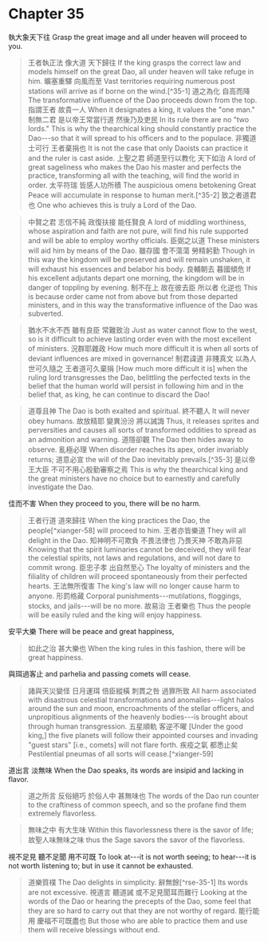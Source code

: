 # Chapter 35

執大象天下往
Grasp the great image and all under heaven will proceed to you.

> 王者執正法
像大道
天下歸往
If the king grasps the correct law
and models himself on the great Dao,
all under heaven will take refuge in him.
曠塞重驛
向風而至
Vast territories requiring numerous post stations
will arrive as if borne on the wind.[^35-1]
道之為化
自高而降
The transformative influence of the Dao
proceeds down from the top.
指謂王者
故貴一人
When it designates a king,
it values the "one man."
制無二君
是以帝王常當行道
然後乃及吏民
In its rule there are no "two lords."
This is why the thearchical king should constantly practice the Dao---so
that it will spread to his officers and to the populace.
非獨道士可行
王者棄捐也
It is not the case that only Daoists can practice it
and the ruler is cast aside.
上聖之君
師道至行以教化
天下如治
A lord of great sageliness
who makes the Dao his master and perfects the practice, transforming all with the teaching,
will find the world in order.
太平符瑞
皆感人功所積
The auspicious omens betokening Great Peace
will accumulate in response to human merit.[^35-2]
致之者道君也
One who achieves this is truly a Lord of the Dao.

> 中賢之君
志信不純
政復扶接
能任賢良
A lord of middling worthiness,
whose aspiration and faith are not pure,
will find his rule supported
and will be able to employ worthy officials.
臣弼之以道
These ministers will aid him by means of the Dao.
> 雖存國
會不蕩蕩
勞精躬勤
Though in this way the kingdom will be preserved
and will remain unshaken,
it will exhaust his essences and belabor his body.
良輔朝去
暮國傾危
If his excellent adjutants depart one morning,
the kingdom will be in danger of toppling by evening.
制不在上
故在彼去臣
所以者
化逆也
This is because order came not from above
but from those departed ministers,
and in this way
the transformative influence of the Dao was subverted. 

> 猶水不水不西
雖有良臣
常難致治
Just as water cannot flow to the west,
so is it difficult to achieve lasting order
even with the most excellent of ministers.
況群耶雜政
How much more difficult it is when all sorts of deviant influences are mixed in governance!
制君諱道
非賤真文
以為人世可久隨之
王者道可久棄捐
\[How much more difficult it is\] when the ruling lord transgresses the Dao,
belittling the perfected texts
in the belief that the human world will persist in following him
and in the belief that, as king, he can continue to discard the Dao!

> 道尊且神
The Dao is both exalted and spiritual.
終不聽人
It will never obey humans.
故放精耶
變異汾汾
將以誡誨
Thus, it releases sprites and perversities
and causes all sorts of transformed oddities
to spread as an admonition and warning.
道隱卻觀
The Dao then hides away to observe.
亂極必理
When disorder reaches its apex, order invariably returns;
道意必宣
the will of the Dao inevitably prevails.[^35-3]
是以帝王大臣
不可不用心殷勤審察之焉
This is why the thearchical king and the great ministers
have no choice but to earnestly and carefully investigate the Dao.

佳而不害
When they proceed to you, there will be no harm.

> 王者行道
道來歸往
When the king practices the Dao,
the people[^xianger-58] will proceed to him.
王者亦皆樂道
They will all delight in the Dao.
知神明不可欺負
不畏法律也
乃畏天神
不敢為非惡
Knowing that the spirit luminaries cannot be deceived,
they will fear the celestial spirits,
not laws and regulations,
and will not dare to commit wrong.
臣忠子孝
出自然至心
The loyalty of ministers and the filiality of children
will proceed spontaneously from their perfected hearts.
王法無所復害
The king's law will no longer cause harm to anyone.
形罰格藏
Corporal punishments---mutilations, floggings, stocks, and jails---will be no more.
故易治
王者樂也
Thus the people will be easily ruled
and the king will enjoy happiness.

安平大樂
There will be peace and great happiness,

> 如此之治
甚大樂也
When the king rules in this fashion,
there will be great happiness.

與珥過客止
and parhelia and passing comets will cease.

> 諸與天災變怪
日月運珥
倍臣縱橫
刺貫之咎
過罪所致
All harm associated with disastrous celestial transformations and anomalies---light
halos around the sun and moon,
encroachments of the stellar officers,
and unpropitious alignments of the heavenly bodies---is
brought about through human transgression.
五星順軌
客逆不曜
\[Under the good king,\] the five planets will follow their appointed courses
and invading "guest stars" [i.e., comets] will not flare forth.
疾疫之氣
都悉止矣
Pestilential pneumas
of all sorts will cease.[^xianger-59]

道出言
淡無味
When the Dao speaks,
its words are insipid and lacking in flavor.

> 道之所言
反俗絕巧
於俗人中
甚無味也
The words of the Dao run counter
to the craftiness of common speech,
and so the profane
find them extremely flavorless.

> 無味之中
有大生味
Within this flavorlessness
there is the savor of life;
故聖人味無味之味
thus the Sage savors the savor of the flavorless.

視不足見
聽不足聞
用不可既
To look at---it is not worth seeing;
to hear---it is not worth listening to;
but in use it cannot be exhausted.

> 道樂質樸
The Dao delights in simplicity.
辭無餘[^rse-35-1]
Its words are not excessive.
視道言
聽道誡
或不足見聞耳而難行
Looking at the words of the Dao
or hearing the precepts of the Dao,
some feel that they are so hard to carry out that they are not worthy of regard.
> 能行能用
慶福不可既盡也
But those who are able to practice them and use them
will receive blessings without end.
